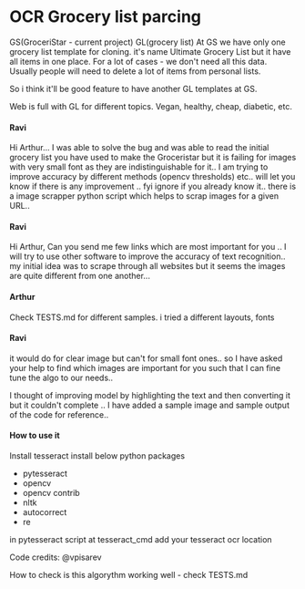 # OCR Grocery list parcing


GS(GroceriStar - current project) GL(grocery list) At GS we have only one grocery list template for cloning. it's name Ultimate Grocery List but it have all items in one place. For a lot of cases - we don't need all this data. Usually people will need to delete a lot of items from personal lists.

So i think it'll be good feature to have another GL templates at GS.

Web is full with GL for different topics. Vegan, healthy, cheap, diabetic, etc.

#### Ravi
Hi Arthur... I was able to solve the bug and was able to read the initial grocery list you have used to make the Groceristar but it is failing for images with very small font as they are indistinguishable for it.. 
I am trying to improve  accuracy by different methods (opencv thresholds) etc.. 
will let you know if there is any improvement .. 
fyi ignore if you already know it.. 
there is a image scrapper python script which helps to scrap images for a given URL..

#### Ravi
Hi Arthur, Can you send me few links which are most important for you .. I will try to use other software to improve the accuracy of text recognition.. my initial idea was to scrape through all websites but it seems the images are quite different from one another...

#### Arthur
Check TESTS.md for different samples. i tried a different layouts, fonts

#### Ravi
it would do for clear image but can't for small font ones.. so I have asked your help to find which images are important for you such that I can fine tune the algo to our needs..

I thought of improving model by highlighting the text and then converting it but it couldn't complete ..
I have added  a sample image and sample output of the code for reference..


#### How to use it
Install tesseract
install below python packages
* pytesseract
* opencv 
* opencv contrib
* nltk
* autocorrect
* re

in pytesseract script at tesseract_cmd add your  tesseract ocr location


Code credits: @vpisarev

How to check is this algorythm working well - check TESTS.md
